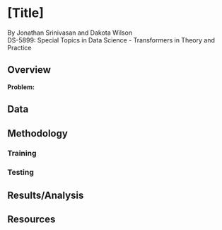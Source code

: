 # [Title]
By Jonathan Srinivasan and Dakota Wilson                                    
DS-5899: Special Topics in Data Science - Transformers in Theory and Practice  

## Overview

**Problem:** 


## Data


## Methodology

### Training

### Testing


## Results/Analysis


## Resources



